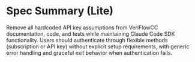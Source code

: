 # Spec Summary (Lite)

Remove all hardcoded API key assumptions from VeriFlowCC documentation, code, and tests while maintaining Claude Code SDK functionality. Users should authenticate through flexible methods (subscription or API key) without explicit setup requirements, with generic error handling and graceful exit behavior when authentication fails.
